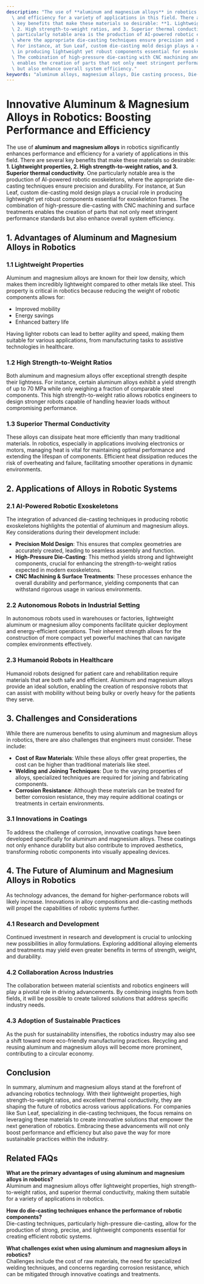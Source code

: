 ```yaml
---
description: "The use of **aluminum and magnesium alloys** in robotics significantly enhances performance\
  \ and efficiency for a variety of applications in this field. There are several\
  \ key benefits that make these materials so desirable: **1. Lightweight properties,\
  \ 2. High strength-to-weight ratios, and 3. Superior thermal conductivity**. One\
  \ particularly notable area is the production of AI-powered robotic exoskeletons,\
  \ where the appropriate die-casting techniques ensure precision and durability.\
  \ For instance, at Sun Leaf, custom die-casting mold design plays a crucial role\
  \ in producing lightweight yet robust components essential for exoskeleton frames.\
  \ The combination of high-pressure die-casting with CNC machining and surface treatments\
  \ enables the creation of parts that not only meet stringent performance standards\
  \ but also enhance overall system efficiency."
keywords: "aluminum alloys, magnesium alloys, Die casting process, Die-cast aluminum"
---
```

# Innovative Aluminum & Magnesium Alloys in Robotics: Boosting Performance and Efficiency

The use of **aluminum and magnesium alloys** in robotics significantly enhances performance and efficiency for a variety of applications in this field. There are several key benefits that make these materials so desirable: **1. Lightweight properties, 2. High strength-to-weight ratios, and 3. Superior thermal conductivity**. One particularly notable area is the production of AI-powered robotic exoskeletons, where the appropriate die-casting techniques ensure precision and durability. For instance, at Sun Leaf, custom die-casting mold design plays a crucial role in producing lightweight yet robust components essential for exoskeleton frames. The combination of high-pressure die-casting with CNC machining and surface treatments enables the creation of parts that not only meet stringent performance standards but also enhance overall system efficiency.

## 1. Advantages of Aluminum and Magnesium Alloys in Robotics

### 1.1 Lightweight Properties

Aluminum and magnesium alloys are known for their low density, which makes them incredibly lightweight compared to other metals like steel. This property is critical in robotics because reducing the weight of robotic components allows for:

- Improved mobility
- Energy savings
- Enhanced battery life

Having lighter robots can lead to better agility and speed, making them suitable for various applications, from manufacturing tasks to assistive technologies in healthcare.

### 1.2 High Strength-to-Weight Ratios

Both aluminum and magnesium alloys offer exceptional strength despite their lightness. For instance, certain aluminum alloys exhibit a yield strength of up to 70 MPa while only weighing a fraction of comparable steel components. This high strength-to-weight ratio allows robotics engineers to design stronger robots capable of handling heavier loads without compromising performance.

### 1.3 Superior Thermal Conductivity

These alloys can dissipate heat more efficiently than many traditional materials. In robotics, especially in applications involving electronics or motors, managing heat is vital for maintaining optimal performance and extending the lifespan of components. Efficient heat dissipation reduces the risk of overheating and failure, facilitating smoother operations in dynamic environments.

## 2. Applications of Alloys in Robotic Systems

### 2.1 AI-Powered Robotic Exoskeletons

The integration of advanced die-casting techniques in producing robotic exoskeletons highlights the potential of aluminum and magnesium alloys. Key considerations during their development include:

- **Precision Mold Design**: This ensures that complex geometries are accurately created, leading to seamless assembly and function.
- **High-Pressure Die-Casting**: This method yields strong and lightweight components, crucial for enhancing the strength-to-weight ratios expected in modern exoskeletons.
- **CNC Machining & Surface Treatments**: These processes enhance the overall durability and performance, yielding components that can withstand rigorous usage in various environments.

### 2.2 Autonomous Robots in Industrial Setting

In autonomous robots used in warehouses or factories, lightweight aluminum or magnesium alloy components facilitate quicker deployment and energy-efficient operations. Their inherent strength allows for the construction of more compact yet powerful machines that can navigate complex environments effectively.

### 2.3 Humanoid Robots in Healthcare

Humanoid robots designed for patient care and rehabilitation require materials that are both safe and efficient. Aluminum and magnesium alloys provide an ideal solution, enabling the creation of responsive robots that can assist with mobility without being bulky or overly heavy for the patients they serve.

## 3. Challenges and Considerations

While there are numerous benefits to using aluminum and magnesium alloys in robotics, there are also challenges that engineers must consider. These include:

- **Cost of Raw Materials**: While these alloys offer great properties, the cost can be higher than traditional materials like steel.
- **Welding and Joining Techniques**: Due to the varying properties of alloys, specialized techniques are required for joining and fabricating components.
- **Corrosion Resistance**: Although these materials can be treated for better corrosion resistance, they may require additional coatings or treatments in certain environments.

### 3.1 Innovations in Coatings

To address the challenge of corrosion, innovative coatings have been developed specifically for aluminum and magnesium alloys. These coatings not only enhance durability but also contribute to improved aesthetics, transforming robotic components into visually appealing devices.

## 4. The Future of Aluminum and Magnesium Alloys in Robotics

As technology advances, the demand for higher-performance robots will likely increase. Innovations in alloy compositions and die-casting methods will propel the capabilities of robotic systems further. 

### 4.1 Research and Development

Continued investment in research and development is crucial to unlocking new possibilities in alloy formulations. Exploring additional alloying elements and treatments may yield even greater benefits in terms of strength, weight, and durability.

### 4.2 Collaboration Across Industries

The collaboration between material scientists and robotics engineers will play a pivotal role in driving advancements. By combining insights from both fields, it will be possible to create tailored solutions that address specific industry needs.

### 4.3 Adoption of Sustainable Practices

As the push for sustainability intensifies, the robotics industry may also see a shift toward more eco-friendly manufacturing practices. Recycling and reusing aluminum and magnesium alloys will become more prominent, contributing to a circular economy.

## Conclusion

In summary, aluminum and magnesium alloys stand at the forefront of advancing robotics technology. With their lightweight properties, high strength-to-weight ratios, and excellent thermal conductivity, they are shaping the future of robotics across various applications. For companies like Sun Leaf, specializing in die-casting techniques, the focus remains on leveraging these materials to create innovative solutions that empower the next generation of robotics. Embracing these advancements will not only boost performance and efficiency but also pave the way for more sustainable practices within the industry.

## Related FAQs

**What are the primary advantages of using aluminum and magnesium alloys in robotics?**  
Aluminum and magnesium alloys offer lightweight properties, high strength-to-weight ratios, and superior thermal conductivity, making them suitable for a variety of applications in robotics.

**How do die-casting techniques enhance the performance of robotic components?**  
Die-casting techniques, particularly high-pressure die-casting, allow for the production of strong, precise, and lightweight components essential for creating efficient robotic systems.

**What challenges exist when using aluminum and magnesium alloys in robotics?**  
Challenges include the cost of raw materials, the need for specialized welding techniques, and concerns regarding corrosion resistance, which can be mitigated through innovative coatings and treatments.
